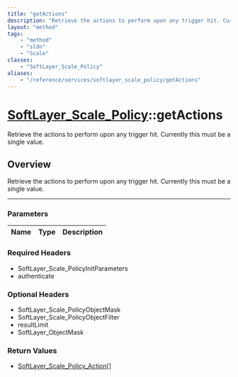 ```yaml
---
title: "getActions"
description: "Retrieve the actions to perform upon any trigger hit. Currently this must be a single value."
layout: "method"
tags:
    - "method"
    - "sldn"
    - "Scale"
classes:
    - "SoftLayer_Scale_Policy"
aliases:
    - "/reference/services/softlayer_scale_policy/getActions"
---
```

# [SoftLayer_Scale_Policy](/reference/services/SoftLayer_Scale_Policy)::getActions


Retrieve the actions to perform upon any trigger hit. Currently this must be a single value.


## Overview 
Retrieve the actions to perform upon any trigger hit. Currently this must be a single value.

-----

### Parameters 
|Name | Type | Description |
| --- | --- | --- |


### Required Headers
* SoftLayer_Scale_PolicyInitParameters
* authenticate


### Optional Headers
* SoftLayer_Scale_PolicyObjectMask
* SoftLayer_Scale_PolicyObjectFilter
* resultLimit
* SoftLayer_ObjectMask

### Return Values
* <a href='/reference/datatypes/SoftLayer_Scale_Policy_Action'>SoftLayer_Scale_Policy_Action[] </a>




